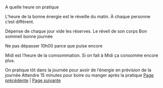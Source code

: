 A quelle heure on pratique

L’heure de la bonne énergie est le réveille du matin. À chaque personne c’est différent.

Dépense de chaque jour vide les réserves. Le réveil de son corps
Bon sommeil bonne journée

Ne pas dépasser 10h00 parce que puise encore 

Midi est l’heure de la comsommation. Si on fait à Midi ça consomme encore plus.

On pratique tôt dans la journée pour avoir de l’énergie en prévision de la journée
Attendre 15 minutes pour boire ou manger après la pratique
[Page précédente](2024-02-18-12.md) | [Page suivante](2024-02-18-14)